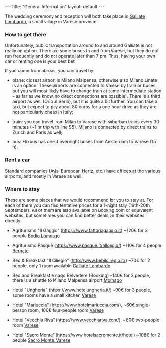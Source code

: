 <link rel="stylesheet" type="text/css" href="style.css">
---
title: "General Information"
layout: default
---

The wedding ceremony and reception will both take place in [Galliate Lombardo](https://maps.app.goo.gl/xAy4S327aN14Aw997), a small village in Varese province.

### How to get there

Unfortunately, public transportation around to and around Galliate is not really an option. There are some buses to and from Varese, but they do not run frequently and do not operate later than 7 pm. 
Thus, having your own car or renting one is your best bet.
 
If you come from abroad, you can travel by:

* plane: closest airport is Milano Malpensa, otherwise also Milano Linate is an option.
  These airports are connected to Varese by train or buses, but you will most likely have to change train at some intermediate station - as far as we know, no direct connections are possible).
  There is a third airport as well (Orio al Serio), but it is quite a bit further.
  You can take a taxi, but expect to pay about 80 euros for a one-hour drive as they are not particularly cheap in Italy;

* train: you can travel from Milan to Varese with suburban trains every 30 minutes (~1 hr trip with line S5). Milano is connected by direct trains to Zurich and Paris as well;

* bus: Flixbus has direct overnight buses from Amsterdam to Varese (15 h).


### Rent a car
Standard companies (Avis, Europcar, Hertz, etc.) have offices at the various airports, and mostly in Varese as well.



### Where to stay
These are some places that we would recommend for you to stay at. For each of them you can find tentative prices for a 1-night stay (19th-20th September). All of them are also available on Booking.com or equivalent websites, but sometimes you can find better deals on their websites directly.

* Agriturismo "Il Gaggio" (https://www.fattoriagaggio.it) ~120€ for 3 people [Bodio Lomnago](https://maps.app.goo.gl/ykFawXXfXEz2XjYW6)

* Agriturismo Pasquè (https://www.pasque.it/alloggio/) ~110€ for 4 people [Bernate](https://maps.app.goo.gl/eP66RWMeqY56XHwn7)

* Bed & Breakfast "Il Ciliegio" (http://www.bebilciliegio.it/) ~70€ for 2 people, only 1 room available [Galliate Lombardo](https://maps.app.goo.gl/xAy4S327aN14Aw997)

* Bed and Breakfast Vinago Belvedere (Booking) ~140€ for 3 people, there is a shuttle to Milano Malpensa airport [Mornago](https://maps.app.goo.gl/FeuoZihW29ANscxt8)

* Hotel "Ungheria" (https://www.hotelungheria.it/) ~90€ for 3 people, some rooms have a small kitchen [Varese](https://maps.app.goo.gl/Cr2HgdKqhv7YmCf48)

* Hotel "Mariuccia" (https://www.hotelmariuccia.com/), ~60€ single-person room, 100€ four-people room [Varese](https://maps.app.goo.gl/Cr2HgdKqhv7YmCf48)

* Hotel "Vecchia Riva" (https://www.vecchiariva.com/), ~80€ two-people room [Varese](https://maps.app.goo.gl/Cr2HgdKqhv7YmCf48)

* Hotel "Sacro Monte" (https://www.hotelsacromonte.it/hotel) ~108€ for 2 people [Sacro Monte, Varese](https://maps.app.goo.gl/LoPAEW2cRHDjZwu4A)
